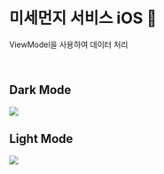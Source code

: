 # 미세먼지 서비스 iOS 

ViewModel을 사용하여 데이터 처리

<br>

## Dark Mode

<img src="https://github.com/codesquad-member-2020/dust-2/blob/master/client-mobile/proto/dark_mode.gif">

<br>

## Light Mode

<img src="https://github.com/codesquad-member-2020/dust-2/blob/master/client-mobile/proto/light_mode.gif">

